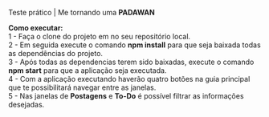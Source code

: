 Teste prático | Me tornando uma **PADAWAN**                                                                                                                                         
                                                                                                                                                                                   
**Como executar:**                                                                                                                                                                 
1 - Faça o clone do projeto em no seu repositório local.                                                                                                                           
2 - Em seguida execute o comando **npm install** para que seja baixada todas as dependências do projeto.                                                                           
3 - Após todas as dependencias terem sido baixadas, execute o comando **npm start** para que a aplicação seja executada.                                                           
4 - Com a aplicação executando haverão quatro botões na guia principal que te possibilitará navegar entre as janelas.                                                               
5 - Nas janelas de **Postagens** e **To-Do** é possível filtrar as informações desejadas.
